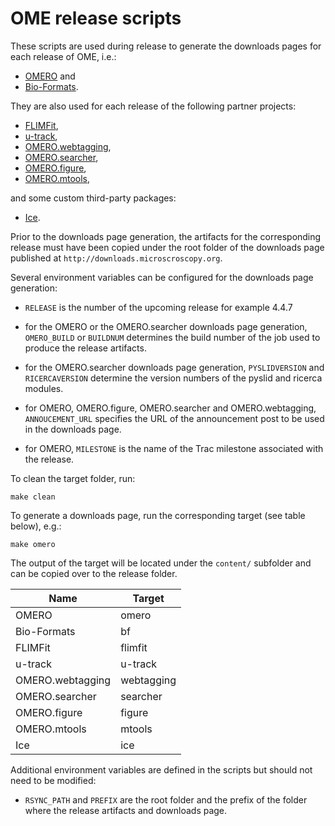 OME release scripts
===================

These scripts are used during release to generate the downloads pages for each
release of OME, i.e.:
- [OMERO](http://downloads.openmicroscopy.org/omero) and
- [Bio-Formats](http://downloads.openmicroscopy.org/bio-formats).

They are also used for each release of the following partner projects:
- [FLIMFit](http://downloads.openmicroscopy.org/flimfit),
- [u-track](http://downloads.openmicroscopy.org/u-track),
- [OMERO.webtagging](http://downloads.openmicroscopy.org/webtagging),
- [OMERO.searcher](http://downloads.openmicroscopy.org/searcher),
- [OMERO.figure](http://downloads.openmicroscopy.org/figure),
- [OMERO.mtools](http://downloads.openmicroscopy.org/mtools),

and some custom third-party packages:
- [Ice](http://downloads.openmicroscopy.org/ice).

Prior to the downloads page generation, the artifacts for the corresponding
release must have been copied under the root folder of the downloads page
published at `http://downloads.microscroscopy.org`.

Several environment variables can be configured for the downloads page
generation:

- `RELEASE` is the number of the upcoming release for example 4.4.7

- for the OMERO or the OMERO.searcher downloads page generation, `OMERO_BUILD`
  or `BUILDNUM` determines the build number of the job used to produce the
  release artifacts.

- for the OMERO.searcher downloads page generation, `PYSLIDVERSION` and
  `RICERCAVERSION` determine the version numbers of the pyslid and ricerca
  modules.

- for OMERO, OMERO.figure, OMERO.searcher and OMERO.webtagging,
  `ANNOUCEMENT_URL` specifies the URL of the announcement post to be used in
  the downloads page.

- for OMERO, `MILESTONE` is the name of the Trac milestone associated with the
  release.

To clean the target folder, run:

   ```
   make clean
   ```


To generate a downloads page, run the corresponding target (see table below),
e.g.:

  ```
  make omero
  ```

The output of the target will be located under the `content/` subfolder and
can be copied over to the release folder.


Name             | Target
-----------------|----------
OMERO            | omero
Bio-Formats      | bf
FLIMFit          | flimfit
u-track          | u-track
OMERO.webtagging | webtagging
OMERO.searcher   | searcher
OMERO.figure     | figure
OMERO.mtools     | mtools
Ice              | ice

Additional environment variables are defined in the scripts but should not
need to be modified:

- `RSYNC_PATH` and `PREFIX` are the root folder and the prefix of the folder
  where the release artifacts and downloads page.
